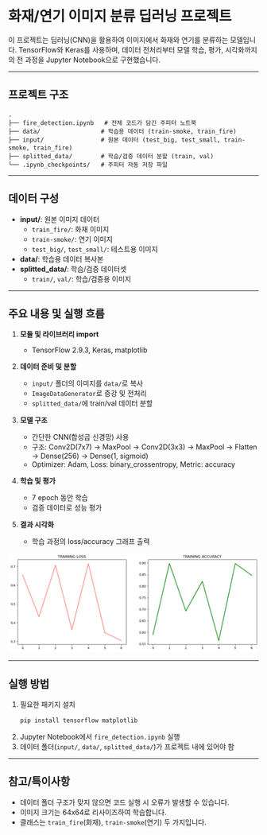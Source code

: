# 화재/연기 이미지 분류 딥러닝 프로젝트

이 프로젝트는 딥러닝(CNN)을 활용하여 이미지에서 화재와 연기를 분류하는 모델입니다.
TensorFlow와 Keras를 사용하며, 데이터 전처리부터 모델 학습, 평가, 시각화까지의 전 과정을 Jupyter Notebook으로 구현했습니다.

---

## 프로젝트 구조

```
.
├── fire_detection.ipynb   # 전체 코드가 담긴 주피터 노트북
├── data/                 # 학습용 데이터 (train-smoke, train_fire)
├── input/                # 원본 데이터 (test_big, test_small, train-smoke, train_fire)
├── splitted_data/        # 학습/검증 데이터 분할 (train, val)
└── .ipynb_checkpoints/   # 주피터 자동 저장 파일
```

---

## 데이터 구성

- **input/**: 원본 이미지 데이터
  - `train_fire/`: 화재 이미지
  - `train-smoke/`: 연기 이미지
  - `test_big/`, `test_small/`: 테스트용 이미지
- **data/**: 학습용 데이터 복사본
- **splitted_data/**: 학습/검증 데이터셋
  - `train/`, `val/`: 학습/검증용 이미지

---

## 주요 내용 및 실행 흐름

1. **모듈 및 라이브러리 import**
   - TensorFlow 2.9.3, Keras, matplotlib

2. **데이터 준비 및 분할**
   - `input/` 폴더의 이미지를 `data/`로 복사
   - `ImageDataGenerator`로 증강 및 전처리
   - `splitted_data/`에 train/val 데이터 분할

3. **모델 구조**
   - 간단한 CNN(합성곱 신경망) 사용
   - 구조: Conv2D(7x7) → MaxPool → Conv2D(3x3) → MaxPool → Flatten → Dense(256) → Dense(1, sigmoid)
   - Optimizer: Adam, Loss: binary_crossentropy, Metric: accuracy

4. **학습 및 평가**
   - 7 epoch 동안 학습
   - 검증 데이터로 성능 평가

5. **결과 시각화**
   - 학습 과정의 loss/accuracy 그래프 출력

![Training Result](./training_result.png)

---

## 실행 방법

1. 필요한 패키지 설치
   ```bash
   pip install tensorflow matplotlib
   ```
2. Jupyter Notebook에서 `fire_detection.ipynb` 실행
3. 데이터 폴더(`input/`, `data/`, `splitted_data/`)가 프로젝트 내에 있어야 함

---

## 참고/특이사항

- 데이터 폴더 구조가 맞지 않으면 코드 실행 시 오류가 발생할 수 있습니다.
- 이미지 크기는 64x64로 리사이즈하여 학습합니다.
- 클래스는 `train_fire`(화재), `train-smoke`(연기) 두 가지입니다.